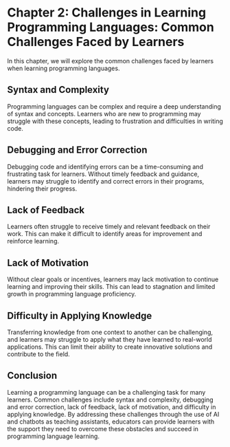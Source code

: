 Chapter 2: Challenges in Learning Programming Languages: Common Challenges Faced by Learners
============================================================================================

In this chapter, we will explore the common challenges faced by learners when learning programming languages.

Syntax and Complexity
---------------------

Programming languages can be complex and require a deep understanding of syntax and concepts. Learners who are new to programming may struggle with these concepts, leading to frustration and difficulties in writing code.

Debugging and Error Correction
------------------------------

Debugging code and identifying errors can be a time-consuming and frustrating task for learners. Without timely feedback and guidance, learners may struggle to identify and correct errors in their programs, hindering their progress.

Lack of Feedback
----------------

Learners often struggle to receive timely and relevant feedback on their work. This can make it difficult to identify areas for improvement and reinforce learning.

Lack of Motivation
------------------

Without clear goals or incentives, learners may lack motivation to continue learning and improving their skills. This can lead to stagnation and limited growth in programming language proficiency.

Difficulty in Applying Knowledge
--------------------------------

Transferring knowledge from one context to another can be challenging, and learners may struggle to apply what they have learned to real-world applications. This can limit their ability to create innovative solutions and contribute to the field.

Conclusion
----------

Learning a programming language can be a challenging task for many learners. Common challenges include syntax and complexity, debugging and error correction, lack of feedback, lack of motivation, and difficulty in applying knowledge. By addressing these challenges through the use of AI and chatbots as teaching assistants, educators can provide learners with the support they need to overcome these obstacles and succeed in programming language learning.



